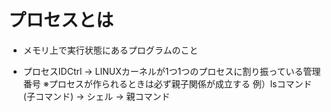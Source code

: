 # プロセスとは
- メモリ上で実行状態にあるプログラムのこと
  
- プロセスIDCtrl → LINUXカーネルが1つ1つのプロセスに割り振っている管理番号
※プロセスが作られるときは必ず親子関係が成立する
例）lsコマンド(子コマンド) → シェル → 親コマンド
